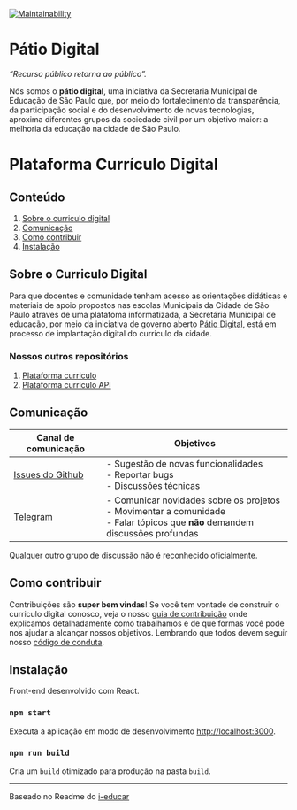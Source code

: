[![Maintainability](https://api.codeclimate.com/v1/badges/3842251818c3439863ca/maintainability)](https://codeclimate.com/github/prefeiturasp/SME-plataforma-curriculo-interface/maintainability)

# Pátio Digital


_“Recurso público retorna ao público”._

Nós somos o **pátio digital**, uma iniciativa da Secretaria Municipal de Educação de São Paulo que, por meio do fortalecimento da transparência, da participação social e do desenvolvimento de novas tecnologias, aproxima diferentes grupos da sociedade civil por um objetivo maior: a melhoria da educação na cidade de São Paulo. 

# Plataforma Currículo Digital


## Conteúdo

1. [Sobre o curriculo digital](#sobre-o-curriculo-digital)
2. [Comunicação](#comunicação)
3. [Como contribuir](#como-contribuir)
4. [Instalação](#instalação)

## Sobre o Curriculo Digital
Para que docentes e comunidade tenham acesso as orientações didáticas e materiais de apoio propostos nas escolas Municipais da Cidade de São Paulo atraves de uma platafoma informatizada, a Secretária Municipal de educação, por meio da iniciativa de governo aberto [Pátio Digital](http://patiodigital.prefeitura.sp.gov.br/), está em processo de implantação digital do curriculo da cidade.

### Nossos outros repositórios
1. [Plataforma curriculo](https://github.com/prefeiturasp/SME-plataforma-curriculo)
2. [Plataforma curriculo API](https://github.com/prefeiturasp/SME-plataforma-curriculo-API)

## Comunicação

| Canal de comunicação | Objetivos |
|----------------------|-----------|
| [Issues do Github](https://github.com/prefeiturasp/SME-plataforma-curriculo-interface/issues) | - Sugestão de novas funcionalidades<br> - Reportar bugs<br> - Discussões técnicas |
| [Telegram](https://t.me/patiodigital ) | - Comunicar novidades sobre os projetos<br> - Movimentar a comunidade<br>  - Falar tópicos que **não** demandem discussões profundas |

Qualquer outro grupo de discussão não é reconhecido oficialmente.

## Como contribuir

Contribuições são **super bem vindas**! Se você tem vontade de construir o
curriculo digital conosco, veja o nosso [guia de contribuição](./CONTRIBUTING.md)
onde explicamos detalhadamente como trabalhamos e de que formas você pode nos
ajudar a alcançar nossos objetivos. Lembrando que todos devem seguir 
nosso [código de conduta](./CODEOFCONDUCT.md).

## Instalação

Front-end desenvolvido com React.

### `npm start`

Executa a aplicação em modo de desenvolvimento [http://localhost:3000](http://localhost:3000).

### `npm run build`

Cria um `build` otimizado para produção na pasta `build`.


---

Baseado no Readme do [i-educar](https://github.com/portabilis/i-educar)

